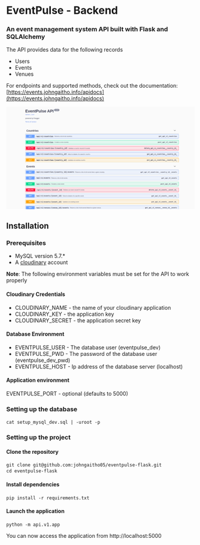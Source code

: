 # EventPulse - Backend
### An event management system API built with Flask and SQLAlchemy

The API provides data for the following records

- Users
- Events
- Venues

For endpoints and supported methods, check out the documentation: [https://events.johngaitho.info/apidocs](https://events.johngaitho.info/apidocs)

![Photo](static/eventpulse.png)

## Installation

### Prerequisites
- MySQL version 5.7.*
- A [cloudinary](https://cloudinary.com/) account


**Note**: The following environment variables must be set for the API to work properly

#### Cloudinary Credentials
- CLOUDINARY_NAME - the name of your cloudinary application
- CLOUDINARY_KEY - the application key
- CLOUDINARY_SECRET - the application secret key

#### Database Environment
- EVENTPULSE_USER - The database user (eventpulse_dev)
- EVENTPULSE_PWD - The password of the database user (eventpulse_dev_pwd)
- EVENTPULSE_HOST - Ip address of the database server (localhost)

#### Application environment
EVENTPULSE_PORT - optional (defaults to 5000)

### Setting up the database
```shell
cat setup_mysql_dev.sql | -uroot -p
```

### Setting up the project
#### Clone the repository
```shell
git clone git@github.com:johngaitho05/eventpulse-flask.git
cd eventpulse-flask
```

#### Install dependencies
```shell
pip install -r requirements.txt
```

#### Launch the application
```shell
python -m api.v1.app
```

You can now access the application from http://localhost:5000